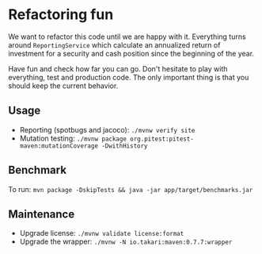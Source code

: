 # Refactoring fun

We want to refactor this code until we are happy with it. 
Everything turns around `ReportingService` which calculate an annualized return of investment for a security and cash
position since the beginning of the year.

Have fun and check how far you can go.
Don't hesitate to play with everything, test and production code.
The only important thing is that you should keep the current behavior.

## Usage

* Reporting (spotbugs and jacoco): `./mvnw verify site`
* Mutation testing: `./mvnw package org.pitest:pitest-maven:mutationCoverage -DwithHistory`

## Benchmark

To run: `mvn package -DskipTests && java -jar app/target/benchmarks.jar`

## Maintenance

* Upgrade license: `./mvnw validate license:format`
* Upgrade the wrapper: `./mvnw -N io.takari:maven:0.7.7:wrapper`
